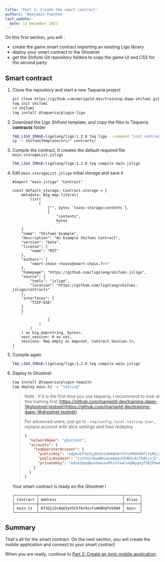 ```yaml
---
title: 'Part 1: Create the smart contract'
authors: 'Benjamin Fuentes'
last_update:
  date: 12 December 2023
---
```


On this first section, you will :

- create the game smart contract importing an existing Ligo library
- deploy your smart contract to the Ghostnet
- get the Shifumi Git repository folders to copy the game UI and CSS for the second party

## Smart contract

1. Clone the repository and start a new Taqueria project

   ```bash
   git clone https://github.com/marigold-dev/training-dapp-shifumi.git
   taq init shifumi
   cd shifumi
   taq install @taqueria/plugin-ligo
   ```

1. Download the Ligo Shifumi template, and copy the files to Taqueria **contracts** folder

   ```bash
   TAQ_LIGO_IMAGE=ligolang/ligo:1.2.0 taq ligo --command "init contract --template shifumi-jsligo shifumiTemplate"
   cp -r shifumiTemplate/src/* contracts/
   ```

1. Compile the contract. It creates the default required file `main.storageList.jsligo`

   ```bash
   TAQ_LIGO_IMAGE=ligolang/ligo:1.2.0 taq compile main.jsligo
   ```

1. Edit `main.storageList.jsligo` initial storage and save it

   ```ligolang
   #import "main.jsligo" "Contract"

   const default_storage: Contract.storage = {
       metadata: Big_map.literal(
           list(
               [
                   ["", bytes `tezos-storage:contents`],
                   [
                       "contents",
                       bytes
                       `
       {
       "name": "Shifumi Example",
       "description": "An Example Shifumi Contract",
       "version": "beta",
       "license": {
           "name": "MIT"
       },
       "authors": [
           "smart-chain <tezos@smart-chain.fr>"
       ],
       "homepage": "https://github.com/ligolang/shifumi-jsligo",
       "source": {
           "tools": "jsligo",
           "location": "https://github.com/ligolang/shifumi-jsligo/contracts"
       },
       "interfaces": [
           "TZIP-016"
       ]
       }
       `
                   ]
               ]
           )
       ) as big_map<string, bytes>,
       next_session: 0 as nat,
       sessions: Map.empty as map<nat, Contract.Session.t>,
   }
   ```

1. Compile again

   ```bash
   TAQ_LIGO_IMAGE=ligolang/ligo:1.2.0 taq compile main.jsligo
   ```

1. Deploy to Ghostnet

   ```bash
   taq install @taqueria/plugin-taquito
   taq deploy main.tz -e "testing"
   ```

   > Note : if it is the first time you use taqueria, I recommend to look at this training first [https://github.com/marigold-dev/training-dapp-1#ghostnet-testnet](https://github.com/marigold-dev/training-dapp-1#ghostnet-testnet)
   >
   > For advanced users, just go to `.taq/config.local.testing.json` , replace account with alice settings and then redeploy
   >
   > ```json
   > {
   >   "networkName": "ghostnet",
   >   "accounts": {
   >     "taqOperatorAccount": {
   >       "publicKey": "edpkvGfYw3LyB1UcCahKQk4rF2tvbMUk8GFiTuMjL75uGXrpvKXhjn",
   >       "publicKeyHash": "tz1VSUr8wwNhLAzempoch5d6hLRiTh8Cjcjb",
   >       "privateKey": "edsk3QoqBuvdamxouPhin7swCvkQNgq4jP5KZPbwWNnwdZpSpJiEbq"
   >     }
   >   }
   > }
   > ```

   Your smart contract is ready on the Ghostnet !

   ```logs
   ┌──────────┬──────────────────────────────────────┬───────┐
   │ Contract │ Address                              │ Alias │
   ├──────────┼──────────────────────────────────────┼───────┤
   │ main.tz  │ KT1QjiZcAq63yVSCkfAr9zcFvmKBhQ7nVSWd │ main  │
   └──────────┴──────────────────────────────────────┴───────┘
   ```

## Summary

That's all for the smart contract. On the next section, you will create the mobile application and connect to your smart contract

When you are ready, continue to [Part 2: Create an Ionic mobile application](./part-2).
